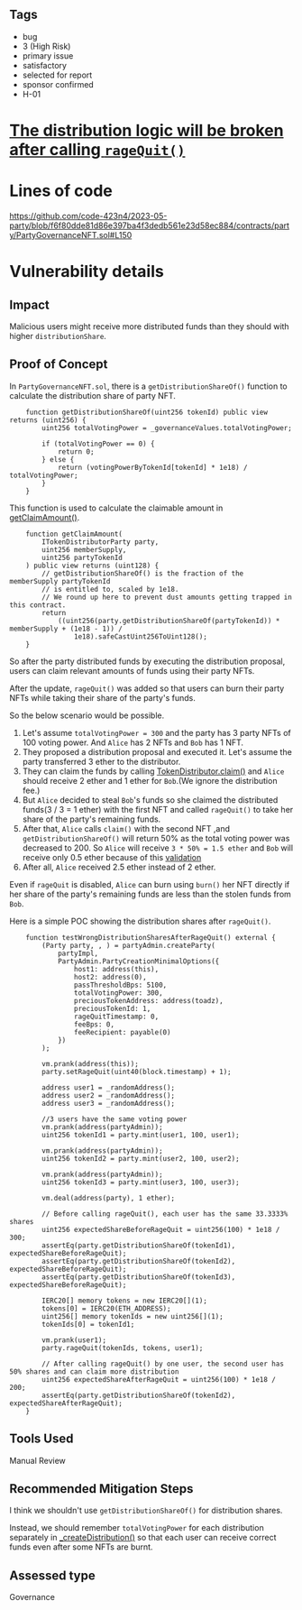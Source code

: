 ## Tags

- bug
- 3 (High Risk)
- primary issue
- satisfactory
- selected for report
- sponsor confirmed
- H-01

# [The distribution logic will be broken after calling `rageQuit()`](https://github.com/code-423n4/2023-05-party-findings/issues/6) 

# Lines of code

https://github.com/code-423n4/2023-05-party/blob/f6f80dde81d86e397ba4f3dedb561e23d58ec884/contracts/party/PartyGovernanceNFT.sol#L150


# Vulnerability details

## Impact
Malicious users might receive more distributed funds than they should with higher `distributionShare`.

## Proof of Concept
In `PartyGovernanceNFT.sol`, there is a `getDistributionShareOf()` function to calculate the distribution share of party NFT.

```solidity
    function getDistributionShareOf(uint256 tokenId) public view returns (uint256) {
        uint256 totalVotingPower = _governanceValues.totalVotingPower;

        if (totalVotingPower == 0) {
            return 0;
        } else {
            return (votingPowerByTokenId[tokenId] * 1e18) / totalVotingPower;
        }
    }
```

This function is used to calculate the claimable amount in [getClaimAmount()](https://github.com/code-423n4/2023-05-party/blob/f6f80dde81d86e397ba4f3dedb561e23d58ec884/contracts/distribution/TokenDistributor.sol#L234).

```solidity
    function getClaimAmount(
        ITokenDistributorParty party,
        uint256 memberSupply,
        uint256 partyTokenId
    ) public view returns (uint128) {
        // getDistributionShareOf() is the fraction of the memberSupply partyTokenId
        // is entitled to, scaled by 1e18.
        // We round up here to prevent dust amounts getting trapped in this contract.
        return
            ((uint256(party.getDistributionShareOf(partyTokenId)) * memberSupply + (1e18 - 1)) /
                1e18).safeCastUint256ToUint128();
    }
```

So after the party distributed funds by executing the distribution proposal, users can claim relevant amounts of funds using their party NFTs.

After the update, `rageQuit()` was added so that users can burn their party NFTs while taking their share of the party's funds.

So the below scenario would be possible.
1. Let's assume `totalVotingPower = 300` and the party has 3 party NFTs of 100 voting power. And `Alice` has 2 NFTs and `Bob` has 1 NFT.
2. They proposed a distribution proposal and executed it. Let's assume the party transferred 3 ether to the distributor.
3. They can claim the funds by calling [TokenDistributor.claim()](https://github.com/code-423n4/2023-05-party/blob/f6f80dde81d86e397ba4f3dedb561e23d58ec884/contracts/distribution/TokenDistributor.sol#L138) and `Alice` should receive 2 ether and 1 ether for `Bob`.(We ignore the distribution fee.)
4. But `Alice` decided to steal `Bob`'s funds so she claimed the distributed funds(3 / 3 = 1 ether) with the first NFT and called `rageQuit()` to take her share of the party's remaining funds.
5. After that, `Alice` calls `claim()` with the second NFT ,and `getDistributionShareOf()` will return 50% as the total voting power was decreased to 200. So `Alice` will receive `3 * 50% = 1.5 ether` and `Bob` will receive only 0.5 ether because of this [validation](https://github.com/code-423n4/2023-05-party/blob/f6f80dde81d86e397ba4f3dedb561e23d58ec884/contracts/distribution/TokenDistributor.sol#L167)
6. After all, `Alice` received 2.5 ether instead of 2 ether.

Even if `rageQuit` is disabled, `Alice` can burn using `burn()` her NFT directly if her share of the party's remaining funds are less than the stolen funds from `Bob`.

Here is a simple POC showing the distribution shares after `rageQuit()`.

```solidity
    function testWrongDistributionSharesAfterRageQuit() external {
        (Party party, , ) = partyAdmin.createParty(
            partyImpl,
            PartyAdmin.PartyCreationMinimalOptions({
                host1: address(this),
                host2: address(0),
                passThresholdBps: 5100,
                totalVotingPower: 300,
                preciousTokenAddress: address(toadz),
                preciousTokenId: 1,
                rageQuitTimestamp: 0,
                feeBps: 0,
                feeRecipient: payable(0)
            })
        );

        vm.prank(address(this));
        party.setRageQuit(uint40(block.timestamp) + 1);

        address user1 = _randomAddress();
        address user2 = _randomAddress();
        address user3 = _randomAddress();

        //3 users have the same voting power
        vm.prank(address(partyAdmin));
        uint256 tokenId1 = party.mint(user1, 100, user1);

        vm.prank(address(partyAdmin));
        uint256 tokenId2 = party.mint(user2, 100, user2);

        vm.prank(address(partyAdmin));
        uint256 tokenId3 = party.mint(user3, 100, user3);

        vm.deal(address(party), 1 ether);

        // Before calling rageQuit(), each user has the same 33.3333% shares
        uint256 expectedShareBeforeRageQuit = uint256(100) * 1e18 / 300;
        assertEq(party.getDistributionShareOf(tokenId1), expectedShareBeforeRageQuit);
        assertEq(party.getDistributionShareOf(tokenId2), expectedShareBeforeRageQuit);
        assertEq(party.getDistributionShareOf(tokenId3), expectedShareBeforeRageQuit);

        IERC20[] memory tokens = new IERC20[](1);
        tokens[0] = IERC20(ETH_ADDRESS);
        uint256[] memory tokenIds = new uint256[](1);
        tokenIds[0] = tokenId1;

        vm.prank(user1);
        party.rageQuit(tokenIds, tokens, user1);

        // After calling rageQuit() by one user, the second user has 50% shares and can claim more distribution
        uint256 expectedShareAfterRageQuit = uint256(100) * 1e18 / 200;
        assertEq(party.getDistributionShareOf(tokenId2), expectedShareAfterRageQuit);
    }
```

## Tools Used
Manual Review

## Recommended Mitigation Steps
I think we shouldn't use `getDistributionShareOf()` for distribution shares.

Instead, we should remember `totalVotingPower` for each distribution separately in [_createDistribution()](https://github.com/code-423n4/2023-05-party/blob/f6f80dde81d86e397ba4f3dedb561e23d58ec884/contracts/distribution/TokenDistributor.sol#L310) so that each user can receive correct funds even after some NFTs are burnt.


## Assessed type

Governance